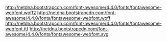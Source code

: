 http://netdna.bootstrapcdn.com/font-awesome/4.4.0/fonts/fontawesome-webfont.woff2
http://netdna.bootstrapcdn.com/font-awesome/4.4.0/fonts/fontawesome-webfont.woff
http://netdna.bootstrapcdn.com/font-awesome/4.4.0/fonts/fontawesome-webfont.ttf
http://netdna.bootstrapcdn.com/font-awesome/4.4.0/fonts/fontawesome-webfont.svg